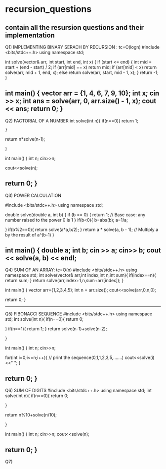 # recursion_questions
contain all the resursion questions and their implementation
-----------------------------------------------------------------------------------------------------------------------------------------------------------------------------------------------------------------
Q1) IMPLEMENTING BINARY SERACH BY RECURSION   : tc=O(logn)
#include <bits/stdc++.h>
using namespace std;

int solve(vector<int>& arr, int start, int end, int x) {
    if (start <= end) {
        int mid = start + (end - start) / 2;
  if (arr[mid] == x)
            return mid;
   if (arr[mid] < x)
            return solve(arr, mid + 1, end, x);
        else
            return solve(arr, start, mid - 1, x);
    }
    return -1;
}

int main() {
    vector<int> arr = {1, 4, 6, 7, 9, 10};
    int x;
    cin >> x;
    int ans = solve(arr, 0, arr.size() - 1, x);
    cout << ans;
 return 0;
}
---------------------------------------------------------------------------------------------------------------------------------------------------------------------------------------------------------------
Q2) FACTORIAL OF A NUMBER 
int  solve(int n){
    if(n==0){
        return 1;
        
    }
  return  n*solve(n-1);
    
}

int main() {
    int n;
    cin>>n;
  
    
 cout<<solve(n);
   

return 0;
}
------------------------------------------------------------------------------------------------------------------------------------------------------------------------------------------------------------------
Q3) POWER CALCULATION

#include <bits/stdc++.h>
using namespace std;

double solve(double a, int b) {
    if (b == 0) {
        return 1;  // Base case: any number raised to the power 0 is 1
    }
    if(b<0){
        b=abs(b);
        a=1/a;
        
 }
    if(b%2==0){
        return solve(a*a,b/2);
    }
    return a * solve(a, b - 1);  // Multiply a by the result of a^(b-1)
}

int main() {
    double a;
    int b;
    cin >> a;
    cin>> b;
    cout << solve(a, b) << endl;
-----------------------------------------------------------------------------------------------------------------------------------------------------------------------------------------------------------------
Q4) SUM OF AN ARRAY: tc=O(n)
#include <bits/stdc++.h>
using namespace std;
int solve(vector<int>& arr,int index,int n,int sum){
    if(index==n){
        return sum;
    }
    return solve(arr,index+1,n,sum+arr[index]);
}



int main() {
    vector<int> arr={1,2,3,4,5};
   int n = arr.size();
    cout<<solve(arr,0,n,0);
    
return 0;
}


---------------------------------------------------------------------------------------------------------------------------------------------------------------------------------------------------------------
Q5) FIBONACCI SEQUENCE 
#include <bits/stdc++.h>
using namespace std;
int  solve(int n){
    if(n==0){
        return 0;
        
  }
    if(n==1){
        return 1;
    }
  return  solve(n-1)+solve(n-2);
    
}

int main() {
    int n;
    cin>>n;
  
    
   
   for(int i=0;i<=n;i++){    // print the sequence(0,1,1,2,3,5,.......)
       cout<<solve(i)<<" ";
   }
   

  return 0;
}
-------------------------------------------------------------------------------------------------------------------------------------------------------------------------------------------------------------------
Q6) SUM OF DIGITS 
#include <bits/stdc++.h>
using namespace std;
int  solve(int n){
    if(n==0){
        return 0;
        
 }
   
  return  n%10+solve(n/10);
    
}

int main() {
   int n;
   cin>>n;
    cout<<solve(n);

  return 0;
}
-------------------------------------------------------------------------------------------------------------------------------------------------------------------------------------------------------------------
Q7) 

